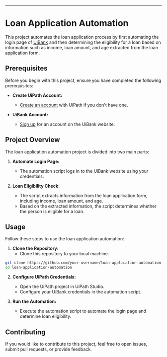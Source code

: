 
---

# Loan Application Automation

This project automates the loan application process by first automating the login page of [UiBank](https://uipath.com) and then determining the eligibility for a loan based on information such as income, loan amount, and age extracted from the loan application form.

## Prerequisites

Before you begin with this project, ensure you have completed the following prerequisites:

- **Create UiPath Account:**
  - [Create an account](https://uipath.com) with UiPath if you don't have one.

- **UiBank Account:**
  - [Sign up](https://uibank.com) for an account on the UiBank website.

## Project Overview

The loan application automation project is divided into two main parts:

1. **Automate Login Page:**
   - The automation script logs in to the UiBank website using your credentials.

2. **Loan Eligibility Check:**
   - The script extracts information from the loan application form, including income, loan amount, and age.
   - Based on the extracted information, the script determines whether the person is eligible for a loan.

## Usage

Follow these steps to use the loan application automation:

1. **Clone the Repository:**
   - Clone this repository to your local machine.

```bash
git clone https://github.com/your-username/loan-application-automation.git
cd loan-application-automation
```

2. **Configure UiPath Credentials:**
   - Open the UiPath project in UiPath Studio.
   - Configure your UiBank credentials in the automation script.

3. **Run the Automation:**
   - Execute the automation script to automate the login page and determine loan eligibility.

## Contributing

If you would like to contribute to this project, feel free to open issues, submit pull requests, or provide feedback.


